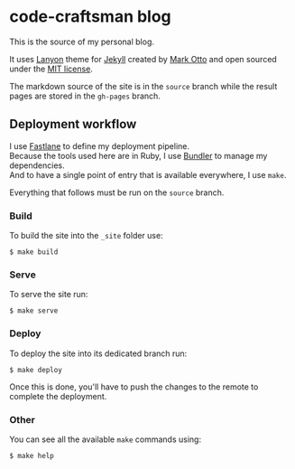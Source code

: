 # code-craftsman blog

This is the source of my personal blog.

It uses [Lanyon](https://github.com/poole/lanyon) theme for [Jekyll](http://jekyllrb.com) created by [Mark Otto](https://twitter.com/mdo) and open sourced under the [MIT license](LICENSE.md).

The markdown source of the site is in the `source` branch while the result pages are stored in the `gh-pages` branch.

## Deployment workflow

I use [Fastlane](http://fastlane.tools) to define my deployment pipeline.  
Because the tools used here are in Ruby, I use [Bundler](http://bundler.io) to manage my dependencies.  
And to have a single point of entry that is available everywhere, I use `make`.

Everything that follows must be run on the `source` branch.

### Build

To build the site into the `_site` folder use:

    $ make build

### Serve

To serve the site run:

    $ make serve

### Deploy

To deploy the site into its dedicated branch run:

    $ make deploy

Once this is done, you'll have to push the changes to the remote to complete the deployment.

### Other

You can see all the available `make` commands using:

    $ make help
